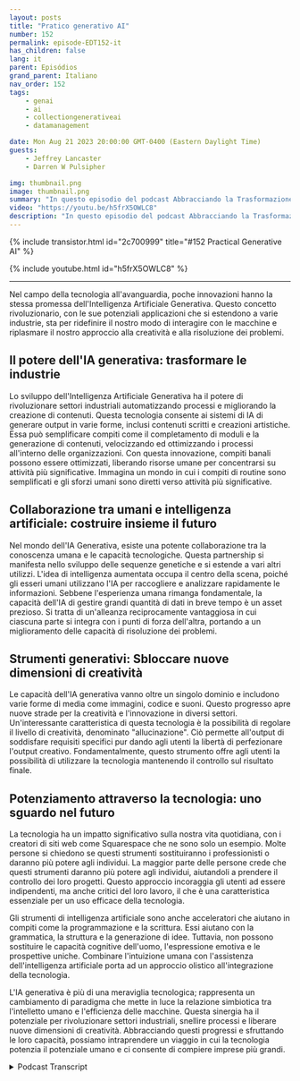 ```yaml
---
layout: posts
title: "Pratico generativo AI"
number: 152
permalink: episode-EDT152-it
has_children: false
lang: it
parent: Episódios
grand_parent: Italiano
nav_order: 152
tags:
    - genai
    - ai
    - collectiongenerativeai
    - datamanagement

date: Mon Aug 21 2023 20:00:00 GMT-0400 (Eastern Daylight Time)
guests:
    - Jeffrey Lancaster
    - Darren W Pulsipher

img: thumbnail.png
image: thumbnail.png
summary: "In questo episodio del podcast Abbracciando la Trasformazione Digitale, l'host Darren Pulsipher si impegna in una conversazione stimolante con il Dott. Jeffrey Lancaster. La loro discussione approfondisce le applicazioni pratiche dell'IA generativa e l'impatto profondo che sta per portare in diverse industrie."
video: "https://youtu.be/h5frX5OWLC8"
description: "In questo episodio del podcast Abbracciando la Trasformazione Digitale, l'host Darren Pulsipher si impegna in una conversazione stimolante con il Dott. Jeffrey Lancaster. La loro discussione approfondisce le applicazioni pratiche dell'IA generativa e l'impatto profondo che sta per portare in diverse industrie."
---
```


<div>
{% include transistor.html id="2c700999" title="#152 Practical Generative AI" %}

{% include youtube.html id="h5frX5OWLC8" %}
</div>

---

Nel campo della tecnologia all'avanguardia, poche innovazioni hanno la stessa promessa dell'Intelligenza Artificiale Generativa. Questo concetto rivoluzionario, con le sue potenziali applicazioni che si estendono a varie industrie, sta per ridefinire il nostro modo di interagire con le macchine e riplasmare il nostro approccio alla creatività e alla risoluzione dei problemi.

## Il potere dell'IA generativa: trasformare le industrie

Lo sviluppo dell'Intelligenza Artificiale Generativa ha il potere di rivoluzionare settori industriali automatizzando processi e migliorando la creazione di contenuti. Questa tecnologia consente ai sistemi di IA di generare output in varie forme, inclusi contenuti scritti e creazioni artistiche. Essa può semplificare compiti come il completamento di moduli e la generazione di contenuti, velocizzando ed ottimizzando i processi all'interno delle organizzazioni. Con questa innovazione, compiti banali possono essere ottimizzati, liberando risorse umane per concentrarsi su attività più significative. Immagina un mondo in cui i compiti di routine sono semplificati e gli sforzi umani sono diretti verso attività più significative.

## Collaborazione tra umani e intelligenza artificiale: costruire insieme il futuro

Nel mondo dell'IA Generativa, esiste una potente collaborazione tra la conoscenza umana e le capacità tecnologiche. Questa partnership si manifesta nello sviluppo delle sequenze genetiche e si estende a vari altri utilizzi. L'idea di intelligenza aumentata occupa il centro della scena, poiché gli esseri umani utilizzano l'IA per raccogliere e analizzare rapidamente le informazioni. Sebbene l'esperienza umana rimanga fondamentale, la capacità dell'IA di gestire grandi quantità di dati in breve tempo è un asset prezioso. Si tratta di un'alleanza reciprocamente vantaggiosa in cui ciascuna parte si integra con i punti di forza dell'altra, portando a un miglioramento delle capacità di risoluzione dei problemi.

## Strumenti generativi: Sbloccare nuove dimensioni di creatività

Le capacità dell'IA generativa vanno oltre un singolo dominio e includono varie forme di media come immagini, codice e suoni. Questo progresso apre nuove strade per la creatività e l'innovazione in diversi settori. Un'interessante caratteristica di questa tecnologia è la possibilità di regolare il livello di creatività, denominato "allucinazione". Ciò permette all'output di soddisfare requisiti specifici pur dando agli utenti la libertà di perfezionare l'output creativo. Fondamentalmente, questo strumento offre agli utenti la possibilità di utilizzare la tecnologia mantenendo il controllo sul risultato finale.

## Potenziamento attraverso la tecnologia: uno sguardo nel futuro

La tecnologia ha un impatto significativo sulla nostra vita quotidiana, con i creatori di siti web come Squarespace che ne sono solo un esempio. Molte persone si chiedono se questi strumenti sostituiranno i professionisti o daranno più potere agli individui. La maggior parte delle persone crede che questi strumenti daranno più potere agli individui, aiutandoli a prendere il controllo dei loro progetti. Questo approccio incoraggia gli utenti ad essere indipendenti, ma anche critici del loro lavoro, il che è una caratteristica essenziale per un uso efficace della tecnologia.

Gli strumenti di intelligenza artificiale sono anche acceleratori che aiutano in compiti come la programmazione e la scrittura. Essi aiutano con la grammatica, la struttura e la generazione di idee. Tuttavia, non possono sostituire le capacità cognitive dell'uomo, l'espressione emotiva e le prospettive uniche. Combinare l'intuizione umana con l'assistenza dell'intelligenza artificiale porta ad un approccio olistico all'integrazione della tecnologia.

L'IA generativa è più di una meraviglia tecnologica; rappresenta un cambiamento di paradigma che mette in luce la relazione simbiotica tra l'intelletto umano e l'efficienza delle macchine. Questa sinergia ha il potenziale per rivoluzionare settori industriali, snellire processi e liberare nuove dimensioni di creatività. Abbracciando questi progressi e sfruttando le loro capacità, possiamo intraprendere un viaggio in cui la tecnologia potenzia il potenziale umano e ci consente di compiere imprese più grandi.



<details>
<summary> Podcast Transcript </summary>

<p></p>

</details>
